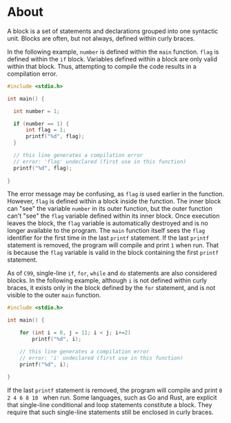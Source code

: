 # About

A block is a set of statements and declarations grouped into one syntactic unit.
Blocks are often, but not always, defined within curly braces.

In the following example, `number` is defined within the `main` function.
`flag` is defined within the `if` block.
Variables defined within a block are only valid within that block.
Thus, attempting to compile the code results in a compilation error.

```c
#include <stdio.h>

int main() {

  int number = 1;

  if (number == 1) {
      int flag = 1;
      printf("%d", flag);
  }

  // this line generates a compilation error
  // error: 'flag' undeclared (first use in this function)
  printf("%d", flag);
    
}
```

The error message may be confusing, as `flag` _is_ used earlier in the function.
However, `flag` is defined within a block inside the function.
The inner block can "see" the variable `number` in its outer function, but the outer function can't "see" the `flag` variable defined within its inner block.
Once execution leaves the block, the `flag` variable is automatically destroyed and is no longer available to the program.
The `main` function itself sees the `flag` identifier for the first time in the last `printf` statement.
If the last `printf` statement is removed, the program will compile and print `1` when run.
That is because the `flag` variable is valid in the block containing the first `printf` statement.

As of `C99`, single-line `if`, `for`, `while` and `do` statements are also considered blocks.
In the following example, although `i` is not defined within curly braces, it exists only in the block defined by the `for` statement, and is not visible to the outer `main` function.

```c
#include <stdio.h>

int main() {

    for (int i = 0, j = 11; i < j; i+=2)
        printf("%d", i);

    // this line generates a compilation error
    // error: 'i' undeclared (first use in this function)
    printf("%d", i);
    
}
```

If the last `printf` statement is removed, the program will compile and print `0 2 4 6 8 10 ` when run.
Some languages, such as Go and Rust, are explicit that single-line conditional and loop statements constitute a block.
They require that such single-line statements still be enclosed in curly braces.
